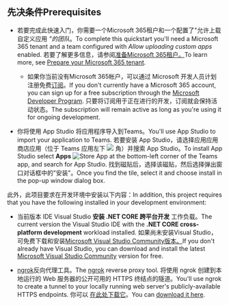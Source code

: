 ## <a name="prerequisites"></a><span data-ttu-id="70f06-101">先决条件</span><span class="sxs-lookup"><span data-stu-id="70f06-101">Prerequisites</span></span>

- <span data-ttu-id="70f06-102">若要完成此快速入门，你需要一个Microsoft 365租户和一个配置了"允许上载自定义应用 *"的团队*。</span><span class="sxs-lookup"><span data-stu-id="70f06-102">To complete this quickstart you'll need a Microsoft 365 tenant and a team configured with *Allow uploading custom apps* enabled.</span></span> <span data-ttu-id="70f06-103">若要了解更多信息，请参阅[准备Microsoft 365租户。](~/concepts/build-and-test/prepare-your-o365-tenant.md)</span><span class="sxs-lookup"><span data-stu-id="70f06-103">To learn more, see [Prepare your Microsoft 365 tenant](~/concepts/build-and-test/prepare-your-o365-tenant.md).</span></span>
  - <span data-ttu-id="70f06-104">如果你当前没有Microsoft 365帐户，可以通过 Microsoft 开发人员计划注册免费[订阅](https://developer.microsoft.com/en-us/microsoft-365/dev-program)。</span><span class="sxs-lookup"><span data-stu-id="70f06-104">If you don't currently have a Microsoft 365 account, you can sign up for a free subscription through the [Microsoft Developer Program](https://developer.microsoft.com/en-us/microsoft-365/dev-program).</span></span> <span data-ttu-id="70f06-105">只要将订阅用于正在进行的开发，订阅就会保持活动状态。</span><span class="sxs-lookup"><span data-stu-id="70f06-105">The subscription will remain active as long as you're using it for ongoing development.</span></span>

- <span data-ttu-id="70f06-106">你将使用 App Studio 将应用程序导入到Teams。</span><span class="sxs-lookup"><span data-stu-id="70f06-106">You'll use App Studio to import your application to Teams.</span></span> <span data-ttu-id="70f06-107">若要安装 App  Studio，请选择应用应用商店应用（位于 Teams 应用左下 ![ ](~/assets/images/tab-images/storeApp.png) 角）并搜索 App Studio。</span><span class="sxs-lookup"><span data-stu-id="70f06-107">To install App Studio select **Apps** ![Store App](~/assets/images/tab-images/storeApp.png) at the bottom-left corner of the Teams app, and search for App Studio.</span></span> <span data-ttu-id="70f06-108">找到磁贴后，选择该磁贴，然后选择弹出窗口对话框中的"安装"。</span><span class="sxs-lookup"><span data-stu-id="70f06-108">Once you find the tile, select it and choose install in the pop-up window dialog box.</span></span>

<span data-ttu-id="70f06-109">此外，此项目要求在开发环境中安装以下内容：</span><span class="sxs-lookup"><span data-stu-id="70f06-109">In addition, this project requires that you have the following installed in your development environment:</span></span>

- <span data-ttu-id="70f06-110">当前版本 IDE Visual Studio **安装 .NET CORE 跨平台开发** 工作负载。</span><span class="sxs-lookup"><span data-stu-id="70f06-110">The current version the Visual Studio IDE with the **.NET CORE cross-platform development** workload installed.</span></span> <span data-ttu-id="70f06-111">如果尚未安装Visual Studio，可免费下载和安装[Microsoft Visual Studio Community版本。](https://visualstudio.microsoft.com/downloads)</span><span class="sxs-lookup"><span data-stu-id="70f06-111">If you don't already have Visual Studio, you can download and install the latest [Microsoft Visual Studio Community](https://visualstudio.microsoft.com/downloads) version for free.</span></span>

- <span data-ttu-id="70f06-112">[ngrok](https://ngrok.com)反向代理工具。</span><span class="sxs-lookup"><span data-stu-id="70f06-112">The [ngrok](https://ngrok.com) reverse proxy tool.</span></span> <span data-ttu-id="70f06-113">将使用 ngrok 创建到本地运行的 Web 服务器的公开可用的 HTTPS 终结点的隧道。</span><span class="sxs-lookup"><span data-stu-id="70f06-113">You'll use ngrok to create a tunnel to your locally running web server's publicly-available HTTPS endpoints.</span></span> <span data-ttu-id="70f06-114">你可以 [在此处下载它](https://ngrok.com/download)。</span><span class="sxs-lookup"><span data-stu-id="70f06-114">You can [download it here](https://ngrok.com/download).</span></span>
